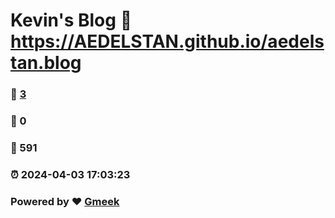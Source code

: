 # Kevin's Blog :link: https://AEDELSTAN.github.io/aedelstan.blog 
### :page_facing_up: [3](https://AEDELSTAN.github.io/aedelstan.blog/tag.html) 
### :speech_balloon: 0 
### :hibiscus: 591 
### :alarm_clock: 2024-04-03 17:03:23 
### Powered by :heart: [Gmeek](https://github.com/Meekdai/Gmeek)
